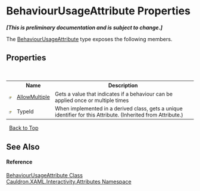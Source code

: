 # BehaviourUsageAttribute Properties
 _**\[This is preliminary documentation and is subject to change.\]**_

The <a href="T_Cauldron_XAML_Interactivity_Attributes_BehaviourUsageAttribute">BehaviourUsageAttribute</a> type exposes the following members.


## Properties
&nbsp;<table><tr><th></th><th>Name</th><th>Description</th></tr><tr><td>![Public property](media/pubproperty.gif "Public property")</td><td><a href="P_Cauldron_XAML_Interactivity_Attributes_BehaviourUsageAttribute_AllowMultiple">AllowMultiple</a></td><td>
Gets a value that indicates if a behaviour can be applied once or multiple times</td></tr><tr><td>![Public property](media/pubproperty.gif "Public property")</td><td>TypeId</td><td>
When implemented in a derived class, gets a unique identifier for this Attribute.
 (Inherited from Attribute.)</td></tr></table>&nbsp;
<a href="#behaviourusageattribute-properties">Back to Top</a>

## See Also


#### Reference
<a href="T_Cauldron_XAML_Interactivity_Attributes_BehaviourUsageAttribute">BehaviourUsageAttribute Class</a><br /><a href="N_Cauldron_XAML_Interactivity_Attributes">Cauldron.XAML.Interactivity.Attributes Namespace</a><br />